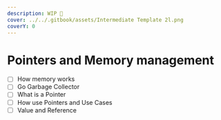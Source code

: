 ```yaml
---
description: WIP 🚧
cover: ../../.gitbook/assets/Intermediate Template 2l.png
coverY: 0
---
```


# Pointers and Memory management

* [ ] How memory works
* [ ] Go Garbage Collector
* [ ] What is a Pointer
* [ ] How use Pointers and Use Cases
* [ ] Value and Reference
